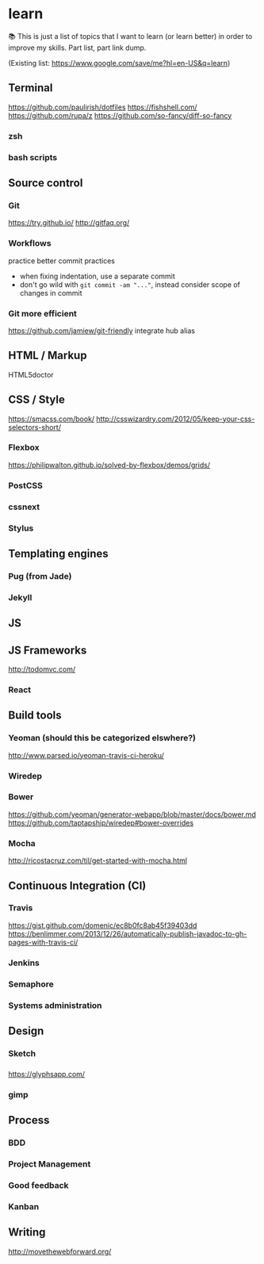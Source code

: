 # learn
:books: This is just a list of topics that I want to learn (or learn better) in order to improve my skills. Part list, part link dump.

(Existing list: https://www.google.com/save/me?hl=en-US&q=learn)


## Terminal
https://github.com/paulirish/dotfiles
https://fishshell.com/
https://github.com/rupa/z
https://github.com/so-fancy/diff-so-fancy

### zsh

### bash scripts

## Source control

### Git
https://try.github.io/
http://gitfaq.org/

### Workflows

practice better commit practices
- when fixing indentation, use a separate commit
- don't go wild with `git commit -am "..."`, instead consider scope of changes in commit

### Git more efficient
https://github.com/jamiew/git-friendly
integrate hub alias

## HTML / Markup

HTML5doctor

## CSS / Style
https://smacss.com/book/
http://csswizardry.com/2012/05/keep-your-css-selectors-short/

### Flexbox
https://philipwalton.github.io/solved-by-flexbox/demos/grids/

### PostCSS

### cssnext

### Stylus

## Templating engines

### Pug (from Jade)

### Jekyll

## JS

## JS Frameworks
http://todomvc.com/

### React

## Build tools

### Yeoman (should this be categorized elswhere?)
http://www.parsed.io/yeoman-travis-ci-heroku/

### Wiredep

### Bower 
https://github.com/yeoman/generator-webapp/blob/master/docs/bower.md
https://github.com/taptapship/wiredep#bower-overrides

### Mocha
http://ricostacruz.com/til/get-started-with-mocha.html

## Continuous Integration (CI)

### Travis
https://gist.github.com/domenic/ec8b0fc8ab45f39403dd
https://benlimmer.com/2013/12/26/automatically-publish-javadoc-to-gh-pages-with-travis-ci/

### Jenkins

### Semaphore

### Systems administration

## Design

### Sketch

###
https://glyphsapp.com/

### gimp

## Process

### BDD

### Project Management

### Good feedback

### Kanban

## Writing
http://movethewebforward.org/
